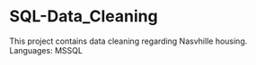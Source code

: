 # SQL-Data_Cleaning

This project contains data cleaning regarding Nasvhille housing.
Languages: MSSQL

